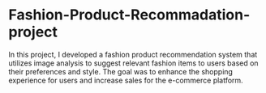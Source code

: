 # Fashion-Product-Recommadation-project
In this project, I developed a fashion product recommendation system that utilizes image analysis to suggest relevant fashion items to users based on their preferences and style. The goal was to enhance the shopping experience for users and increase sales for the e-commerce platform.
